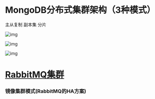 

# MongoDB分布式集群架构（3种模式）

主从复制  副本集  分片

![img](http://c.biancheng.net/uploads/allimg/191119/6-191119161632293.gif)

![img](http://c.biancheng.net/uploads/allimg/191119/6-191119161Q6395.gif)

![img](http://c.biancheng.net/uploads/allimg/191119/6-1911191633025H.gif)

# [RabbitMQ集群](https://www.cnblogs.com/zhouganqing/p/14818939.html)

### **镜像集群模式(RabbitMQ的HA方案)**
